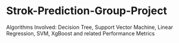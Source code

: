 # Strok-Prediction-Group-Project
Algorithms Involved:
Decision Tree, Support Vector Machine, Linear Regression, SVM, XgBoost and related Performance Metrics

